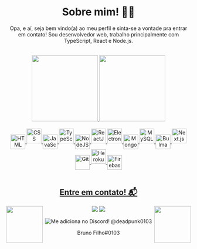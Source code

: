 <h1 title="Sobre mim!" align="center">Sobre mim! 👨‍💻</h1>

<div>
<!--<img align='left' src='https://i.pinimg.com/originals/9d/9b/d1/9d9bd13afce1a798d22ecfd9897730ed.gif' width='100px'>
<img align='right' src='https://giffiles.alphacoders.com/360/36088.gif' width='100px'> -->
<p align="center">Opa, e aí, seja bem vindo(a) ao meu perfil e sinta-se a vontade pra entrar em contato! Sou desenvolvedor web, trabalho principalmente com TypeScript, React e Node.js.</p>

</div>
  
</br>

<div align="center">
  <a href="https://github.com/brunofilho1">
  <img height="180em" src="https://github-readme-stats.vercel.app/api?username=brunofilho1&show_icons=true&theme=ayu-mirage&include_all_commits=true&count_private=true"/> 
  <img height="180em" src="https://github-readme-stats.vercel.app/api/top-langs/?username=brunofilho1&layout=compact&langs_count=7&theme=ayu-mirage"/>
</div>
    
</br>

<div align="center" style="display: inline_block"> 
<img title="HTML" align="center" width="40px" src="https://cdn.jsdelivr.net/gh/devicons/devicon/icons/html5/html5-original.svg"/> <img title="CSS" width="40px" src="https://cdn.jsdelivr.net/gh/devicons/devicon/icons/css3/css3-original.svg"/>
<img title="JavaScript" align="center" width="40px" src="https://cdn.jsdelivr.net/gh/devicons/devicon/icons/javascript/javascript-original.svg"/>
<img title="TypeScript" width="40px" src="https://cdn.jsdelivr.net/gh/devicons/devicon/icons/typescript/typescript-original.svg"/>
<img title="NodeJS" align="center" width="40px" src="https://cdn.jsdelivr.net/gh/devicons/devicon/icons/nodejs/nodejs-original.svg"/>
<img title="ReactJS" width="40px" src="https://cdn.jsdelivr.net/gh/devicons/devicon/icons/react/react-original.svg"/>
<img title="Electron" width="40px" src="https://cdn.jsdelivr.net/gh/devicons/devicon/icons/electron/electron-original.svg"/>
<img title="MongoDB" align="center" width="40px" src="https://cdn.jsdelivr.net/gh/devicons/devicon/icons/mongodb/mongodb-original.svg"/>
<img title="MySQL" width="40px" src="https://cdn.jsdelivr.net/gh/devicons/devicon/icons/mysql/mysql-original.svg"/>
<img title="Bulma CSS Framework" align="center" width="40px" src="https://cdn.jsdelivr.net/gh/devicons/devicon/icons/bulma/bulma-plain.svg"/>
<img title="Next.js" width="40px" src="https://cdn.jsdelivr.net/gh/devicons/devicon/icons/nextjs/nextjs-line.svg"/>
<img title="Git" align="center" width="40px" src="https://cdn.jsdelivr.net/gh/devicons/devicon/icons/git/git-original.svg"/>
<img title="Heroku" width="40px" src="https://cdn.jsdelivr.net/gh/devicons/devicon/icons/heroku/heroku-plain.svg"/>
<img title="Firebase" align="center" width="40px" src="https://cdn.jsdelivr.net/gh/devicons/devicon/icons/firebase/firebase-plain.svg"/>
</div>

</br>
    
<h2 title="Contato" align="center">Entre em contato! 📬 </h2>

<div align="center"> 
<img align='right' src='https://img1.picmix.com/output/stamp/normal/8/6/5/6/1756568_c4174.gif' width='100px'>
<img align='left' src='http://31.media.tumblr.com/tumblr_mdjdhmnIPJ1r6x1zlo1_400.gif' width='100px'>
  <a title="E-mail" href="mailto:oliveira.brunofilho@gmail.com"><img src="https://img.shields.io/badge/Gmail-D14836?style=for-the-badge&logo=gmail&logoColor=white" target="_blank"></a>
  <a title="LinkedIn" href="https://www.linkedin.com/in/brunofilho1/" target="_blank"><img src="https://img.shields.io/badge/-LinkedIn-%230077B5?style=for-the-badge&logo=linkedin&logoColor=white"></a>
  <!--<a title="Twitter" href="https://twitter.com/_brunofilho1" target="_blank"><img src="https://img.shields.io/badge/Twitter-1DA1F2?style=for-the-badge&logo=twitter&logoColor=white" target="_blank"></a> -->
  <!--<a title="Telegram" href="https://t.me/brunofilho1" target="_blank"><img src="https://img.shields.io/badge/Telegram-2CA5E0?style=for-the-badge&logo=telegram&logoColor=white" target="_blank"></a> -->
</p>
<img title="Me adiciona no Discord! @deadpunk0103" align="" src="https://img.shields.io/badge/Discord-7289DA?style=for-the-badge&logo=discord&logoColor=white" target="_blank"> 
<p>Bruno Filho#0103</p>

 
</div>

<!---
deadpunk551/deadpunk551 is a ✨ special ✨ repository because its `README.md` (this file) appears on your GitHub profile.
You can click the Preview link to take a look at your changes.
--->
